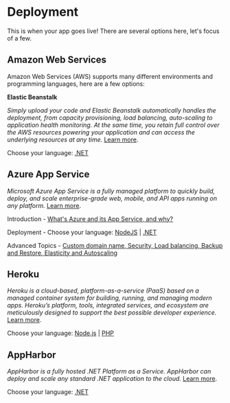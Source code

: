 
# Deployment

This is when your app goes live! There are several options here, let's focus of a few.

## Amazon Web Services

Amazon Web Services (AWS) supports many different environments and programming languages, here are a few options:

**Elastic Beanstalk**

_Simply upload your code and Elastic Beanstalk automatically handles the deployment, from capacity provisioning, load balancing, auto-scaling to application health monitoring. At the same time, you retain full control over the AWS resources powering your application and can access the underlying resources at any time._ [Learn more](https://aws.amazon.com/elasticbeanstalk/).

Choose your language: [.NET](deployment/aws/)


## Azure App Service

_Microsoft Azure App Service is a fully managed platform to quickly build, deploy, and scale enterprise-grade web, mobile, and API apps running on any platform._ [Learn more](https://azure.microsoft.com/en-us/services/app-service/).

Introduction - [What's Azure and its App Service, and why?](deployment/azure/)

Deployment - Choose your language:  [NodeJS](deployment/azure/node) | [.NET](deployment/azure/net)

Advanced Topics - [Custom domain name, Security, Load balancing, Backup and Restore, Elasticity and Autoscaling](deployment/azure/advanced)

## Heroku

_Heroku is a cloud-based, platform-as-a-service (PaaS) based on a managed container system for building, running, and managing modern apps. Heroku’s platform, tools, integrated services, and ecosystem are meticulously designed to support the best possible developer experience._ [Learn more](https://devcenter.heroku.com/articles/git).

Choose your language:  [Node.js](deployment/heroku/) | [PHP](deployment/heroku/heroku)

## AppHarbor

_AppHarbor is a fully hosted .NET Platform as a Service. AppHarbor can deploy and scale any standard .NET application to the cloud._ [Learn more](https://appharbor.com/).

Choose your language:  [.NET](https://forge.autodesk.com/blog/deploying-forge-aspnet-samples-appharbor)
